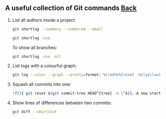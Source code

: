 ## A useful collection of Git commands [Back](../git.md)

1. List all authors inside a project:

    ```bash
    git shortlog --summary --numbered --email 
    ```

    ```bash
    git shortlog -sne 
    ```

    To show all branches:

    ```bash
    git shortlog -sne -all 
    ```

2. List logs with a colourful graph:

    ```bash
    git log --color --graph --pretty=format:'%Cred%h%Creset -%C(yellow)%d%Creset %s %Cgreen(%ai) %C(bold blue)<%an>%Creset' --abbrev-commit
    ```

3. Squash all commits into one:

    ```bash
    !f(){ git reset $(git commit-tree HEAD^{tree} -m \"${1:-A new start}\");};f "commmit message" 
    ```

4. Show lines of differences between two commits:

    ```bash
    git diff --shortstat 
    ```
